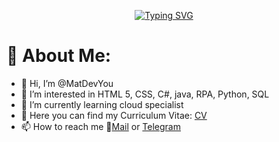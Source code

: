 <p align = "center">
  <a href="https://git.io/typing-svg"><img src="https://readme-typing-svg.demolab.com?font=Quicksand&duration=4000&pause=1000&random=false&center=true&&width=600&lines=+Hi++%F0%9F%99%82%2C++i+'+m+Matteo+Meringolo++!+;Welcome+to+my+profile+!" alt="Typing SVG" /></a>
</p>


# 🤖 About Me:
- 👋 Hi, I’m @MatDevYou
- 👀 I’m interested in HTML 5, CSS, C#, java, RPA, Python, SQL
- 🌱 I’m currently learning cloud specialist
- 📎 Here you can find my Curriculum Vitae: [CV](https://matdevyou.github.io/CURRICULUM-VITAE/)
- 📫 How to reach me 📧[Mail](mailto:matteo.meringolo@gmail.com) or [Telegram](https://t.me/MatDevYou)

<!---
MatDevYou/MatDevYou is a ✨ special ✨ repository because its `README.md` (this file) appears on your GitHub profile.
You can click the Preview link to take a look at your changes.
--->
